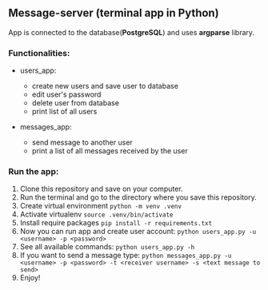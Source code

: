 ## Message-server (terminal app in Python)

App is connected to the database(**PostgreSQL**) and uses 
**argparse** library.

### Functionalities:
- users_app:
  - create new users and save user to database
  - edit user's password 
  - delete user from database
  - print list of all users

- messages_app:
  - send message to another user
  - print a list of all messages received by the user

    
### Run the app:
1. Clone this repository and save on your computer.
2. Run the terminal and go to the directory where you save this repository.
3. Create virtual environment `python -m venv .venv`
4. Activate virtualenv `source .venv/bin/activate`
5. Install require packages `pip install -r requirements.txt`
6. Now you can run app and create user account: 
`python users_app.py -u <username> -p <password>`
7. See all available commands: `python users_app.py -h`
8. If you want to send a message type:
`python messages_app.py -u <username> -p <password> -t <receiver username> -s <text message to send>`
9. Enjoy!